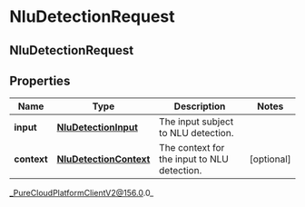 # NluDetectionRequest

## NluDetectionRequest

## Properties

|Name | Type | Description | Notes|
|------------ | ------------- | ------------- | -------------|
| **input** | [**NluDetectionInput**](NluDetectionInput) | The input subject to NLU detection. | |
| **context** | [**NluDetectionContext**](NluDetectionContext) | The context for the input to NLU detection. | [optional] |



_PureCloudPlatformClientV2@156.0.0_
